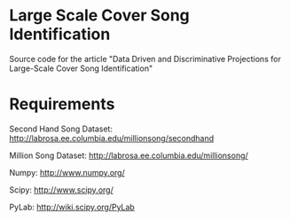 Large Scale Cover Song Identification
=====================================

Source code for the article "Data Driven and Discriminative Projections for Large-Scale Cover Song Identification"

Requirements
============

Second Hand Song Dataset:
http://labrosa.ee.columbia.edu/millionsong/secondhand

Million Song Dataset:
http://labrosa.ee.columbia.edu/millionsong/

Numpy:
http://www.numpy.org/

Scipy:
http://www.scipy.org/

PyLab:
http://wiki.scipy.org/PyLab